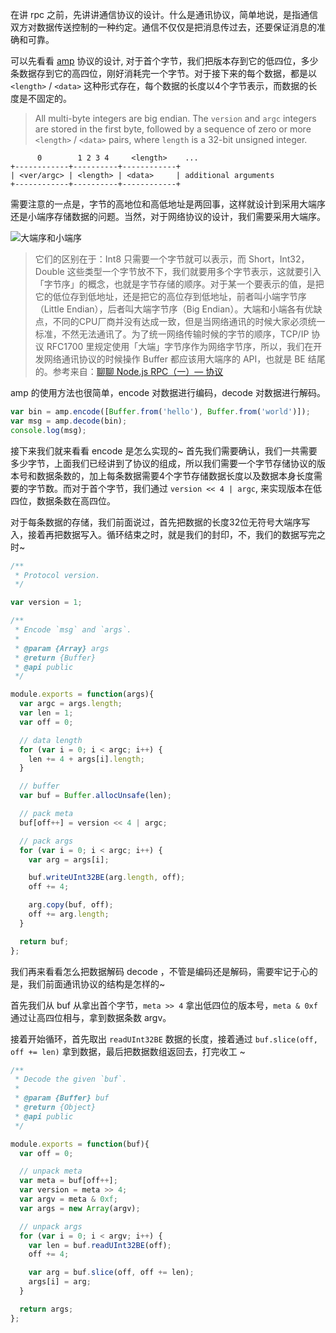 在讲 rpc 之前，先讲讲通信协议的设计。什么是通讯协议，简单地说，是指通信双方对数据传送控制的一种约定。通信不仅仅是把消息传过去，还要保证消息的准确和可靠。

可以先看看 [amp](https://github.com/tj/node-amp) 协议的设计, 对于首个字节，我们把版本存到它的低四位，多少条数据存到它的高四位，刚好消耗完一个字节。对于接下来的每个数据，都是以 `<length>` / `<data>` 这种形式存在，每个数据的长度以4个字节表示，而数据的长度是不固定的。
> All multi-byte integers are big endian. The `version` and `argc` integers
  are stored in the first byte, followed by a sequence of zero or more
  `<length>` / `<data>` pairs, where `length` is a 32-bit unsigned integer.

```
      0        1 2 3 4     <length>    ...
+------------+----------+------------+
| <ver/argc> | <length> | <data>     | additional arguments
+------------+----------+------------+
```

需要注意的一点是，字节的高地位和高低地址是两回事，这样就设计到采用大端序还是小端序存储数据的问题。当然，对于网络协议的设计，我们需要采用大端序。

![大端序和小端序](https://hkc.gitee.io/pics/pm2/bite.png)

> 它们的区别在于：Int8 只需要一个字节就可以表示，而 Short，Int32，Double 这些类型一个字节放不下，我们就要用多个字节表示，这就要引入「字节序」的概念，也就是字节存储的顺序。对于某一个要表示的值，是把它的低位存到低地址，还是把它的高位存到低地址，前者叫小端字节序（Little Endian），后者叫大端字节序（Big Endian）。大端和小端各有优缺点，不同的CPU厂商并没有达成一致，但是当网络通讯的时候大家必须统一标准，不然无法通讯了。为了统一网络传输时候的字节的顺序，TCP/IP 协议 RFC1700 里规定使用「大端」字节序作为网络字节序，所以，我们在开发网络通讯协议的时候操作 Buffer 都应该用大端序的 API，也就是 BE 结尾的。参考来自：[聊聊 Node.js RPC（一）— 协议](https://zhuanlan.zhihu.com/p/38012481)

amp 的使用方法也很简单，encode 对数据进行编码，decode 对数据进行解码。

```js
var bin = amp.encode([Buffer.from('hello'), Buffer.from('world')]);
var msg = amp.decode(bin);
console.log(msg);
```

接下来我们就来看看 encode 是怎么实现的~ 首先我们需要确认，我们一共需要多少字节，上面我们已经讲到了协议的组成，所以我们需要一个字节存储协议的版本号和数据条数的，加上每条数据需要4个字节存储数据长度以及数据本身长度需要的字节数。而对于首个字节，我们通过 `version << 4 | argc`, 来实现版本在低四位，数据条数在高四位。

对于每条数据的存储，我们前面说过，首先把数据的长度32位无符号大端序写入，接着再把数据写入。循环结束之时，就是我们的封印，不，我们的数据写完之时~
```js
/**
 * Protocol version.
 */

var version = 1;

/**
 * Encode `msg` and `args`.
 *
 * @param {Array} args
 * @return {Buffer}
 * @api public
 */

module.exports = function(args){
  var argc = args.length;
  var len = 1;
  var off = 0;

  // data length
  for (var i = 0; i < argc; i++) {
    len += 4 + args[i].length;
  }

  // buffer
  var buf = Buffer.allocUnsafe(len);

  // pack meta
  buf[off++] = version << 4 | argc;

  // pack args
  for (var i = 0; i < argc; i++) {
    var arg = args[i];

    buf.writeUInt32BE(arg.length, off);
    off += 4;

    arg.copy(buf, off);
    off += arg.length;
  }

  return buf;
};
```

我们再来看看怎么把数据解码 decode ，不管是编码还是解码，需要牢记于心的是，我们前面通讯协议的结构是怎样的~

首先我们从 buf 从拿出首个字节，`meta >> 4` 拿出低四位的版本号，`meta & 0xf` 通过让高四位相与，拿到数据条数 argv。

接着开始循环，首先取出 `readUInt32BE` 数据的长度，接着通过 `buf.slice(off, off += len)` 拿到数据，最后把数据数组返回去，打完收工
~
```js
/**
 * Decode the given `buf`.
 *
 * @param {Buffer} buf
 * @return {Object}
 * @api public
 */

module.exports = function(buf){
  var off = 0;

  // unpack meta
  var meta = buf[off++];
  var version = meta >> 4;
  var argv = meta & 0xf;
  var args = new Array(argv);

  // unpack args
  for (var i = 0; i < argv; i++) {
    var len = buf.readUInt32BE(off);
    off += 4;

    var arg = buf.slice(off, off += len);
    args[i] = arg;
  }

  return args;
};
```